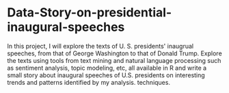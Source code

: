 # Data-Story-on-presidential-inaugural-speeches
In this project, I will explore the texts of U. S. presidents' inaugrual speeches, from that of George Washington to that of Donald Trump.  Explore the texts using tools from text mining and natural language processing such as sentiment analysis, topic modeling, etc, all available in R and write a small story about inaugural speeches of U.S. presidents on interesting trends and patterns identified by my analysis. techniques.
